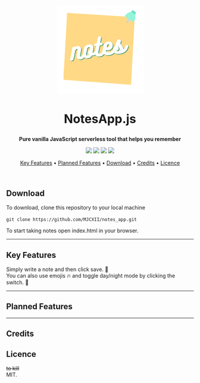 <p align="center">
  <img  src="https://github.com/olgachmaj/siniatra/blob/master/output-onlinepngtools-small.png">
</p>


<h2 align="center" style="font-size:32px">
  <b>NotesApp.js</b>
</h2>
<p align="center"> <b>Pure vanilla JavaScript serverless tool that helps you remember</b> </p>

<p align="center">
  <img  src="https://img.shields.io/badge/coverage-100%25-brightgreen"/>
  <img  src="https://img.shields.io/github/languages/code-size/olgachmaj/thermostat.js?color=brightgreen"/>
  <img  src="https://img.shields.io/github/languages/top/olgachmaj/thermostat.js"/> 
  <img  src="https://img.shields.io/github/contributors/MJCXII/notes_app"/>                       
</p>

<p align="center">
  <a href="#key-features">Key Features</a> •
  <a href="#planned-features">Planned Features</a> •
  <a href="#download">Download</a> •
  <a href="#credits">Credits</a> •
  <a href="#licence">Licence</a>
</p>

<p align="center">
  <img  src="">  
</p>

## Download 

To download, clone this repository to your local machine 

``git clone https://github.com/MJCXII/notes_app.git``

To start taking notes open index.html in your browser.

---

## Key Features

Simply write a note and then click save. 📓  
You can also use emojis 🔥 and toggle day/night mode by clicking the switch. 🌙

---
## Planned Features
---

## Credits 

## Licence
<s>to kill</s>  
MIT.
